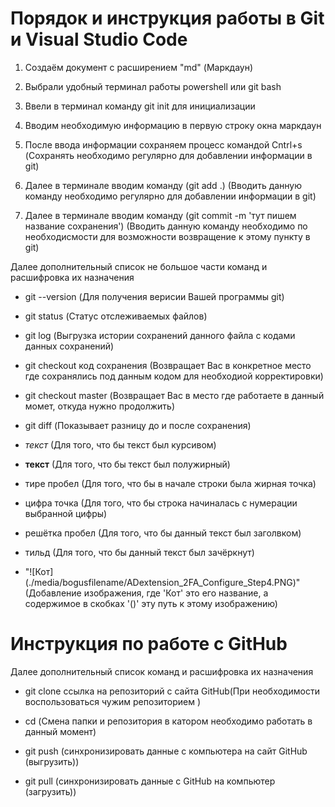 # Порядок и инструкция работы в Git и Visual Studio Code

1. Создаём документ с расширением "md" (Маркдаун)

2. Выбрали удобный терминал работы powershell или git bash

3. Ввели в терминал команду git init для инициализации

4. Вводим необходимую информацию в первую строку окна маркдаун

5. После ввода информации сохраняем процесс командой Cntrl+s (Сохранять необходимо регулярно для добавлении информации в git)

6. Далее в терминале вводим команду (git add .) (Вводить данную команду необходимо регулярно для добавлении информации в git)

7. Далее в терминале вводим команду (git commit -m 'тут пишем название сохранения') (Вводить данную команду необходимо по необходисмости для возможности возвращение к этому пункту в git)

Далее дополнительный список не большое части команд и расшифровка их назначения

- git --version (Для получения верисии Вашей программы git)

- git status (Статус отслеживаемых файлов)

- git log (Выгрузка истории сохранений данного файла с кодами данных сохранений)

- git checkout код сохранения (Возвращает Вас в конкретное место где сохранялись под данным кодом для необходиой корректировки)

- git checkout master (Возвращает Вас в место где работаете в данный момет, откуда нужно продолжить)

- git diff (Показывает разницу до и после сохранения)

- *текст* (Для того, что бы текст был курсивом)

- **текст** (Для того, что бы текст был полужирный)

- тире  пробел (Для того, что бы в начале строки была жирная точка)

- цифра точка (Для того, что бы строка начиналась с нумерации выбранной цифры)

- решётка пробел (Для того, что бы данный текст был заголвком)

- тильд (Для того, что бы данный текст был зачёркнут)

- "![Кот] (./media/bogusfilename/ADextension_2FA_Configure_Step4.PNG)" (Добавление изображения, где 'Кот' это его название, а содержимое в скобках '()' эту путь к этому изображению)

# Инструкция по работе с GitHub

Далее дополнительный список команд и расшифровка их назначения

- git clone ссылка на репозиторий с сайта GitHub(При необходимости воспользоваться чужим репозиторием )

- cd (Смена папки и репозитория в катором необходимо работать в данный момент)

- git push (синхронизировать данные c компьютера на сайт GitHub (выгрузить))

- git pull (синхронизировать данные c GitHub на компьютер (загрузить))
